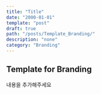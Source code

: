 ```yaml
---
title: "Title"
date: "2000-01-01"
template: "post"
draft: true
path: "/posts/Template_Branding/"
description: "none"
category: "Branding"
---
```


## Template for Branding

내용을 추가해주세요

